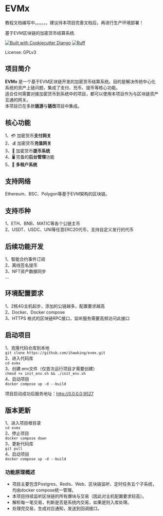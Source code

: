 # EVMx

教程文档编写中。。。。。。建议待本项目完善文档后，再进行生产环境部署！

基于EVM区块链的加密货币结算系统.

[![Built with Cookiecutter Django](https://img.shields.io/badge/built%20with-Cookiecutter%20Django-ff69b4.svg?logo=cookiecutter)](https://github.com/cookiecutter/cookiecutter-django/)
[![Ruff](https://img.shields.io/endpoint?url=https://raw.githubusercontent.com/astral-sh/ruff/main/assets/badge/v2.json)](https://github.com/astral-sh/ruff)

License: GPLv3

## 项目简介

**EVMx**
是一个基于EVM区块链开发的加密货币结算系统。目的是解决传统中心化系统的资产上链问题，集成了支付、充币、提币等核心功能。  
适合任何需要对接加密货币到系统中的项目，都可以使用本项目作为与区块链资产互通的网关。  
本项目已在多款**链游**与**链改**项目中集成。

## 核心功能

1、💳 加密货币**支付网关**  
2、💰 加密货币**充值网关**  
3、🏧 加密货币**提币系统**  
4、🖥️ 完备的**后台管理**功能  
5、👥 **多租户系统**

## 支持网络

Ethereum、BSC、Polygon等基于EVM架构的区块链。

## 支持币种

1、ETH、BNB、MATIC等各个公链主币  
2、USDT、USDC、UNI等任意ERC20代币，支持自定义发行的代币

## 后续功能开发

1、智能合约事件订阅  
2、离线签名提币  
3、NFT资产数据同步  
...

## 环境配置要求

1、2核4G主机起步，添加的公链越多，配置要求越高  
2、Docker、Docker compose  
3、HTTPS 格式的区块链RPC接口，监听服务需要高频访问此接口

## 启动项目

1、克隆代码仓库到本地  
`git clone https://github.com/ihawking/evmx.git`  
2、进入代码库  
`cd evmx`  
3、创建.env文件（仅首次运行项目才需要创建）  
`chmod +x init_env.sh && ./init_env.sh`  
4、启动项目  
`docker compose up -d --build`

项目启动成功后服务地址：http://0.0.0.0:9527

## 版本更新

1、进入项目根目录  
`cd evmx`  
2、停止项目  
`docker compose down`  
3、更新代码库  
`git pull`  
4、启动项目  
`docker compose up -d --build`

### 功能原理概述

- 项目主要包含Postgres、Redis、Web、区块链监听、定时任务五个子系统，均由docker compose统一管理。
- 本项目持续监听区块链的所有爆块与交易（因此对主机配置要求较高）。
- 解析每一笔交易，判断是否是系统内交易，如果是则入库处理。
- 处理完交易，生成对应通知，发送到回调接口。


